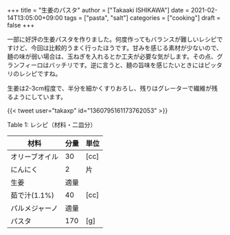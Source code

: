 +++
title = "生姜のパスタ"
author = ["Takaaki ISHIKAWA"]
date = 2021-02-14T13:05:00+09:00
tags = ["pasta", "salt"]
categories = ["cooking"]
draft = false
+++

一部に好評の生姜パスタを作りました。何度作ってもバランスが難しいレシピですけど、今回は比較的うまく行ったほうです。甘みを感じる素材が少ないので、麺の味が弱い場合は、玉ねぎを入れるとか工夫が必要な気がします。その点、グランフィーロはバッチリです。逆に言うと、麺の旨味を感じたいときにはピッタリのレシピですね。  

生姜は2-3cm程度で、半分を細かくすりおろし、残りはグレーターで繊維が残るようにしています。  

{{< tweet user="takaxp" id="1360795161173762053" >}}  

<div class="table-caption">
  <span class="table-number">Table 1</span>:
  レシピ（材料・二皿分）
</div>

| 材料      | 分量 | 単位 |
|---------|----|----|
| オリーブオイル | 30  | [cc] |
| にんにく  | 2   | 片   |
| 生姜      | 適量 |      |
| 茹で汁(1.1%) | 40  | [cc] |
| パルメジャーノ | 適量 |      |
| パスタ    | 170 | [g]  |